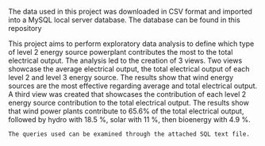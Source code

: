   The data used in this project was downloaded in CSV format and imported into a MySQL local server database. The database can be found in this repository
  
  This project aims to perform exploratory data analysis to define which type of level 2 energy source powerplant contributes the most to the total electrical output. The analysis led to the creation of 3 views. Two views showcase the average electrical output, the total electrical output of each level 2 and level 3 energy source. The results show that wind energy sources are the most effective regarding average and total electrical output. A third view was created that showcases the contribution of each level 2 energy source contribution to the total electrical output. The results show that wind power plants contribute to 65.6% of the total electrical output, followed by hydro with 18.5 %, solar with 11 %, then bioenergy with 4.9 %.

    The queries used can be examined through the attached SQL text file.

